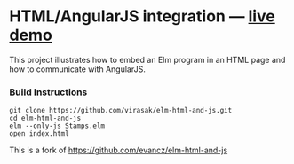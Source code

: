 # HTML/AngularJS integration &mdash; [live demo](http://virasak.github.io/elm-html-and-js)

This project illustrates how to embed an Elm program in an HTML
page and how to communicate with AngularJS.

### Build Instructions

    git clone https://github.com/virasak/elm-html-and-js.git
    cd elm-html-and-js
    elm --only-js Stamps.elm
    open index.html

This is a fork of https://github.com/evancz/elm-html-and-js
